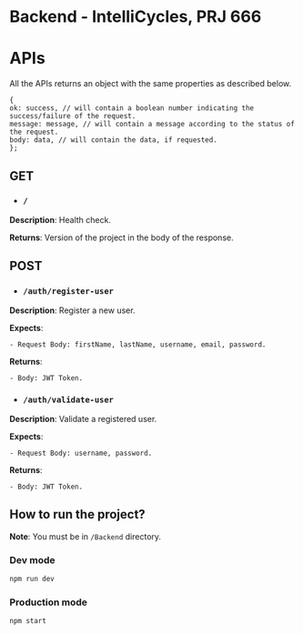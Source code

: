 # Backend - IntelliCycles, PRJ 666

# APIs

All the APIs returns an object with the same properties as described below.

```
{
ok: success, // will contain a boolean number indicating the success/failure of the request.
message: message, // will contain a message according to the status of the request.
body: data, // will contain the data, if requested.
};
```

## GET

- ### `/`

**Description**: Health check.

**Returns**: Version of the project in the body of the response.

## POST

- ### `/auth/register-user`

**Description**: Register a new user.

**Expects**:

    - Request Body: firstName, lastName, username, email, password.

**Returns**:

    - Body: JWT Token.

- ### `/auth/validate-user`

**Description**: Validate a registered user.

**Expects**:

    - Request Body: username, password.

**Returns**:

    - Body: JWT Token.

## How to run the project?

**Note**: You must be in `/Backend` directory.

### Dev mode

```bash
npm run dev
```

### Production mode

```bash
npm start
```

